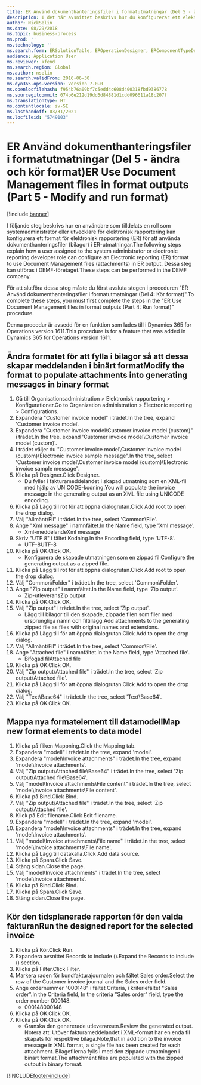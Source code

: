 ```yaml
---
title: ER Använd dokumenthanteringsfiler i formatutmatningar (Del 5 - ändra och kör format)
description: I det här avsnittet beskrivs hur du konfigurerar ett elektroniskt rapporteringsformat (ER) för användning av dokumenthanteringsfiler (bilagor) i ER-utdata. (Del 5)
author: NickSelin
ms.date: 08/29/2018
ms.topic: business-process
ms.prod: ''
ms.technology: ''
ms.search.form: ERSolutionTable, EROperationDesigner, ERComponentTypeDropDialog, ERExpressionDesignerFormula, SysQueryForm
audience: Application User
ms.reviewer: kfend
ms.search.region: Global
ms.author: nselin
ms.search.validFrom: 2016-06-30
ms.dyn365.ops.version: Version 7.0.0
ms.openlocfilehash: f954b76a09bf7c5edd4c608d400318fbd9386778
ms.sourcegitcommit: 074b6e212d19dd5d84881d1cdd096611a18c207f
ms.translationtype: HT
ms.contentlocale: sv-SE
ms.lasthandoff: 03/31/2021
ms.locfileid: "5749103"
---
```

# <a name="er-use-document-management-files-in-format-outputs-part-5---modify-and-run-format"></a><span data-ttu-id="f9dce-104">ER Använd dokumenthanteringsfiler i formatutmatningar (Del 5 - ändra och kör format)</span><span class="sxs-lookup"><span data-stu-id="f9dce-104">ER Use Document Management files in format outputs (Part 5 - Modify and run format)</span></span>

[!include [banner](../../includes/banner.md)]

<span data-ttu-id="f9dce-105">I följande steg beskrivs hur en användare som tilldelats en roll som systemadministratör eller utvecklare för elektronisk rapportering kan konfigurera ett format för elektronisk rapportering (ER) för att använda dokumenthanteringsfiler (bilagor) i ER-utmatningar.</span><span class="sxs-lookup"><span data-stu-id="f9dce-105">The following steps explain how a user assigned to the system administrator or electronic reporting developer role can configure an Electronic reporting (ER) format to use Document Management files (attachments) in ER output.</span></span> <span data-ttu-id="f9dce-106">Dessa steg kan utföras i DEMF-företaget.</span><span class="sxs-lookup"><span data-stu-id="f9dce-106">These steps can be performed in the DEMF company.</span></span>

<span data-ttu-id="f9dce-107">För att slutföra dessa steg måste du först avsluta stegen i proceduren ”ER Använd dokumenthanteringsfiler i formatutmatningar (Del 4: Kör format)".</span><span class="sxs-lookup"><span data-stu-id="f9dce-107">To complete these steps, you must first complete the steps in the "ER Use Document Management files in format outputs (Part 4: Run format)" procedure.</span></span>

<span data-ttu-id="f9dce-108">Denna procedur är avsedd för en funktion som lades till i Dynamics 365 for Operations version 1611.</span><span class="sxs-lookup"><span data-stu-id="f9dce-108">This procedure is for a feature that was added in Dynamics 365 for Operations version 1611.</span></span>


## <a name="modify-the-format-to-populate-attachments-into-generating-messages-in-binary-format"></a><span data-ttu-id="f9dce-109">Ändra formatet för att fylla i bilagor så att dessa skapar meddelanden i binärt format</span><span class="sxs-lookup"><span data-stu-id="f9dce-109">Modify the format to populate attachments into generating messages in binary format</span></span>
1. <span data-ttu-id="f9dce-110">Gå till Organisationsadministration > Elektronisk rapportering > Konfigurationer.</span><span class="sxs-lookup"><span data-stu-id="f9dce-110">Go to Organization administration > Electronic reporting > Configurations.</span></span>
2. <span data-ttu-id="f9dce-111">Expandera "Customer invoice model" i trädet.</span><span class="sxs-lookup"><span data-stu-id="f9dce-111">In the tree, expand 'Customer invoice model'.</span></span>
3. <span data-ttu-id="f9dce-112">Expandera "Customer invoice model\Customer invoice model (custom)" i trädet.</span><span class="sxs-lookup"><span data-stu-id="f9dce-112">In the tree, expand 'Customer invoice model\Customer invoice model (custom)'.</span></span>
4. <span data-ttu-id="f9dce-113">I trädet väljer du "Customer invoice model\Customer invoice model (custom)\Electronic invoice sample message".</span><span class="sxs-lookup"><span data-stu-id="f9dce-113">In the tree, select 'Customer invoice model\Customer invoice model (custom)\Electronic invoice sample message'.</span></span>
5. <span data-ttu-id="f9dce-114">Klicka på Designer.</span><span class="sxs-lookup"><span data-stu-id="f9dce-114">Click Designer.</span></span>
    * <span data-ttu-id="f9dce-115">Du fyller i fakturameddelandet i skapad utmatning som en XML-fil med hjälp av UNICODE-kodning.</span><span class="sxs-lookup"><span data-stu-id="f9dce-115">You will populate the invoice message in the generating output as an XML file using UNICODE encoding.</span></span>  
6. <span data-ttu-id="f9dce-116">Klicka på Lägg till rot för att öppna dialogrutan.</span><span class="sxs-lookup"><span data-stu-id="f9dce-116">Click Add root to open the drop dialog.</span></span>
7. <span data-ttu-id="f9dce-117">Välj "Allmänt\Fil" i trädet.</span><span class="sxs-lookup"><span data-stu-id="f9dce-117">In the tree, select 'Common\File'.</span></span>
8. <span data-ttu-id="f9dce-118">Ange "Xml message" i namnfältet.</span><span class="sxs-lookup"><span data-stu-id="f9dce-118">In the Name field, type 'Xml message'.</span></span>
    * <span data-ttu-id="f9dce-119">Xml-meddelande</span><span class="sxs-lookup"><span data-stu-id="f9dce-119">Xml message</span></span>  
9. <span data-ttu-id="f9dce-120">Skriv "UTF 8" i fältet Kodning.</span><span class="sxs-lookup"><span data-stu-id="f9dce-120">In the Encoding field, type 'UTF-8'.</span></span>
    * <span data-ttu-id="f9dce-121">UTF-8</span><span class="sxs-lookup"><span data-stu-id="f9dce-121">UTF-8</span></span>  
10. <span data-ttu-id="f9dce-122">Klicka på OK.</span><span class="sxs-lookup"><span data-stu-id="f9dce-122">Click OK.</span></span>
    * <span data-ttu-id="f9dce-123">Konfigurera de skapade utmatningen som en zippad fil.</span><span class="sxs-lookup"><span data-stu-id="f9dce-123">Configure the generating output as a zipped file.</span></span>  
11. <span data-ttu-id="f9dce-124">Klicka på Lägg till rot för att öppna dialogrutan.</span><span class="sxs-lookup"><span data-stu-id="f9dce-124">Click Add root to open the drop dialog.</span></span>
12. <span data-ttu-id="f9dce-125">Välj "Common\Folder" i trädet.</span><span class="sxs-lookup"><span data-stu-id="f9dce-125">In the tree, select 'Common\Folder'.</span></span>
13. <span data-ttu-id="f9dce-126">Ange "Zip output" i namnfältet.</span><span class="sxs-lookup"><span data-stu-id="f9dce-126">In the Name field, type 'Zip output'.</span></span>
    * <span data-ttu-id="f9dce-127">Zip-utleverans</span><span class="sxs-lookup"><span data-stu-id="f9dce-127">Zip output</span></span>  
14. <span data-ttu-id="f9dce-128">Klicka på OK.</span><span class="sxs-lookup"><span data-stu-id="f9dce-128">Click OK.</span></span>
15. <span data-ttu-id="f9dce-129">Välj "Zip output" i trädet.</span><span class="sxs-lookup"><span data-stu-id="f9dce-129">In the tree, select 'Zip output'.</span></span>
    * <span data-ttu-id="f9dce-130">Lägg till bilagor till den skapade, zippade filen som filer med ursprungliga namn och filtillägg.</span><span class="sxs-lookup"><span data-stu-id="f9dce-130">Add attachments to the generating zipped file as files with original names and extensions.</span></span>  
16. <span data-ttu-id="f9dce-131">Klicka på Lägg till för att öppna dialogrutan.</span><span class="sxs-lookup"><span data-stu-id="f9dce-131">Click Add to open the drop dialog.</span></span>
17. <span data-ttu-id="f9dce-132">Välj "Allmänt\Fil" i trädet.</span><span class="sxs-lookup"><span data-stu-id="f9dce-132">In the tree, select 'Common\File'.</span></span>
18. <span data-ttu-id="f9dce-133">Ange "Attached file" i namnfältet.</span><span class="sxs-lookup"><span data-stu-id="f9dce-133">In the Name field, type 'Attached file'.</span></span>
    * <span data-ttu-id="f9dce-134">Bifogad fil</span><span class="sxs-lookup"><span data-stu-id="f9dce-134">Attached file</span></span>  
19. <span data-ttu-id="f9dce-135">Klicka på OK.</span><span class="sxs-lookup"><span data-stu-id="f9dce-135">Click OK.</span></span>
20. <span data-ttu-id="f9dce-136">Välj "Zip output\Attached file" i trädet.</span><span class="sxs-lookup"><span data-stu-id="f9dce-136">In the tree, select 'Zip output\Attached file'.</span></span>
21. <span data-ttu-id="f9dce-137">Klicka på Lägg till för att öppna dialogrutan.</span><span class="sxs-lookup"><span data-stu-id="f9dce-137">Click Add to open the drop dialog.</span></span>
22. <span data-ttu-id="f9dce-138">Välj "Text\Base64" i trädet.</span><span class="sxs-lookup"><span data-stu-id="f9dce-138">In the tree, select 'Text\Base64'.</span></span>
23. <span data-ttu-id="f9dce-139">Klicka på OK.</span><span class="sxs-lookup"><span data-stu-id="f9dce-139">Click OK.</span></span>

## <a name="map-new-format-elements-to-data-model"></a><span data-ttu-id="f9dce-140">Mappa nya formatelement till datamodell</span><span class="sxs-lookup"><span data-stu-id="f9dce-140">Map new format elements to data model</span></span>
1. <span data-ttu-id="f9dce-141">Klicka på fliken Mappning.</span><span class="sxs-lookup"><span data-stu-id="f9dce-141">Click the Mapping tab.</span></span>
2. <span data-ttu-id="f9dce-142">Expandera "modell" i trädet.</span><span class="sxs-lookup"><span data-stu-id="f9dce-142">In the tree, expand 'model'.</span></span>
3. <span data-ttu-id="f9dce-143">Expandera "model\Invoice attachments" i trädet.</span><span class="sxs-lookup"><span data-stu-id="f9dce-143">In the tree, expand 'model\Invoice attachments'.</span></span>
4. <span data-ttu-id="f9dce-144">Välj "Zip output\Attached file\Base64" i trädet.</span><span class="sxs-lookup"><span data-stu-id="f9dce-144">In the tree, select 'Zip output\Attached file\Base64'.</span></span>
5. <span data-ttu-id="f9dce-145">Välj "model\Invoice attachments\File content" i trädet.</span><span class="sxs-lookup"><span data-stu-id="f9dce-145">In the tree, select 'model\Invoice attachments\File content'.</span></span>
6. <span data-ttu-id="f9dce-146">Klicka på Bind.</span><span class="sxs-lookup"><span data-stu-id="f9dce-146">Click Bind.</span></span>
7. <span data-ttu-id="f9dce-147">Välj "Zip output\Attached file" i trädet.</span><span class="sxs-lookup"><span data-stu-id="f9dce-147">In the tree, select 'Zip output\Attached file'.</span></span>
8. <span data-ttu-id="f9dce-148">Klick på Edit filename.</span><span class="sxs-lookup"><span data-stu-id="f9dce-148">Click Edit filename.</span></span>
9. <span data-ttu-id="f9dce-149">Expandera "modell" i trädet.</span><span class="sxs-lookup"><span data-stu-id="f9dce-149">In the tree, expand 'model'.</span></span>
10. <span data-ttu-id="f9dce-150">Expandera "model\Invoice attachments" i trädet.</span><span class="sxs-lookup"><span data-stu-id="f9dce-150">In the tree, expand 'model\Invoice attachments'.</span></span>
11. <span data-ttu-id="f9dce-151">Välj "model\Invoice attachments\File name" i trädet.</span><span class="sxs-lookup"><span data-stu-id="f9dce-151">In the tree, select 'model\Invoice attachments\File name'.</span></span>
12. <span data-ttu-id="f9dce-152">Klicka på Lägg till datakälla.</span><span class="sxs-lookup"><span data-stu-id="f9dce-152">Click Add data source.</span></span>
13. <span data-ttu-id="f9dce-153">Klicka på Spara.</span><span class="sxs-lookup"><span data-stu-id="f9dce-153">Click Save.</span></span>
14. <span data-ttu-id="f9dce-154">Stäng sidan.</span><span class="sxs-lookup"><span data-stu-id="f9dce-154">Close the page.</span></span>
15. <span data-ttu-id="f9dce-155">Välj "model\Invoice attachments" i trädet.</span><span class="sxs-lookup"><span data-stu-id="f9dce-155">In the tree, select 'model\Invoice attachments'.</span></span>
16. <span data-ttu-id="f9dce-156">Klicka på Bind.</span><span class="sxs-lookup"><span data-stu-id="f9dce-156">Click Bind.</span></span>
17. <span data-ttu-id="f9dce-157">Klicka på Spara.</span><span class="sxs-lookup"><span data-stu-id="f9dce-157">Click Save.</span></span>
18. <span data-ttu-id="f9dce-158">Stäng sidan.</span><span class="sxs-lookup"><span data-stu-id="f9dce-158">Close the page.</span></span>

## <a name="run-the-designed-report-for-the-selected-invoice"></a><span data-ttu-id="f9dce-159">Kör den tidsplanerade rapporten för den valda fakturan</span><span class="sxs-lookup"><span data-stu-id="f9dce-159">Run the designed report for the selected invoice</span></span>
1. <span data-ttu-id="f9dce-160">Klicka på Kör.</span><span class="sxs-lookup"><span data-stu-id="f9dce-160">Click Run.</span></span>
2. <span data-ttu-id="f9dce-161">Expandera avsnittet Records to include ().</span><span class="sxs-lookup"><span data-stu-id="f9dce-161">Expand the Records to include () section.</span></span>
3. <span data-ttu-id="f9dce-162">Klicka på Filter.</span><span class="sxs-lookup"><span data-stu-id="f9dce-162">Click Filter.</span></span>
4. <span data-ttu-id="f9dce-163">Markera raden för kundfakturajournalen och fältet Sales order.</span><span class="sxs-lookup"><span data-stu-id="f9dce-163">Select the row of the Customer invoice journal and the Sales order field.</span></span>
5. <span data-ttu-id="f9dce-164">Ange ordernummer "000148" i fältet Criteria, i kriteriefältet "Sales order".</span><span class="sxs-lookup"><span data-stu-id="f9dce-164">In the Criteria field, In the criteria "Sales order" field, type the order number 000148.</span></span>
    * <span data-ttu-id="f9dce-165">000148</span><span class="sxs-lookup"><span data-stu-id="f9dce-165">000148</span></span>  
6. <span data-ttu-id="f9dce-166">Klicka på OK.</span><span class="sxs-lookup"><span data-stu-id="f9dce-166">Click OK.</span></span>
7. <span data-ttu-id="f9dce-167">Klicka på OK.</span><span class="sxs-lookup"><span data-stu-id="f9dce-167">Click OK.</span></span>
    * <span data-ttu-id="f9dce-168">Granska den genererade utleveransen.</span><span class="sxs-lookup"><span data-stu-id="f9dce-168">Review the generated output.</span></span> <span data-ttu-id="f9dce-169">Notera att: Utöver fakturameddelandet i XML-format har en enda fil skapats för respektive bilaga.</span><span class="sxs-lookup"><span data-stu-id="f9dce-169">Note,that in addition to the invoice message in XML format, a single file has been created for each attachment.</span></span> <span data-ttu-id="f9dce-170">Bilagefilerna fylls i med den zippade utmatningen i binärt format.</span><span class="sxs-lookup"><span data-stu-id="f9dce-170">The attachment files are populated with the zipped output in binary format.</span></span>  



[!INCLUDE[footer-include](../../../../includes/footer-banner.md)]